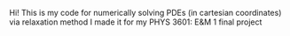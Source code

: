 Hi! This is my code for numerically solving PDEs (in cartesian coordinates) via relaxation method
I made it for my PHYS 3601: E&M 1 final project
